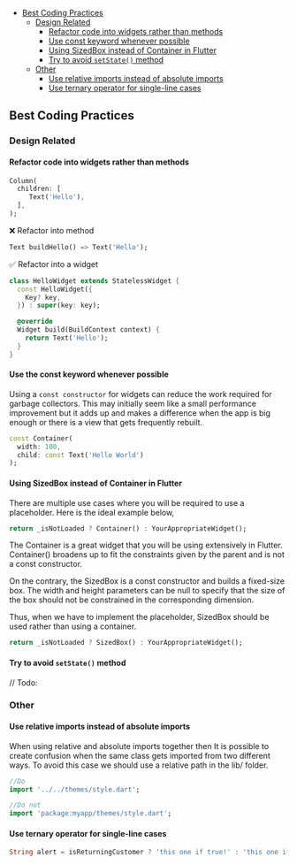 - [Best Coding Practices](#best-coding-practices)
  - [Design Related](#design-related)
    - [Refactor code into widgets rather than methods](#refactor-code-into-widgets-rather-than-methods)
    - [Use const keyword whenever possible](#use-const-keyword-whenever-possible)
    - [Using SizedBox instead of Container in Flutter](#using-sizedbox-instead-of-container-in-flutter)
    - [Try to avoid `setState()` method](#try-to-avoid-setstate-method)
  - [Other](#other)
    - [Use relative imports instead of absolute imports](#use-relative-imports-instead-of-absolute-imports)
    - [Use ternary operator for single-line cases](#use-ternary-operator-for-single-line-cases)
  

## Best Coding Practices

### Design Related

#### Refactor code into widgets rather than methods

```dart
Column(
  children: [
     Text('Hello'),
  ],
);
```
❌ Refactor into method
```dart
Text buildHello() => Text('Hello');
```
✅ Refactor into a widget
```dart
class HelloWidget extends StatelessWidget {
  const HelloWidget({
    Key? key,
  }) : super(key: key);

  @override
  Widget build(BuildContext context) {
    return Text('Hello');
  }
}
```

#### Use the const keyword whenever possible

Using a `const constructor` for widgets can reduce the work required for garbage collectors. This may initially seem like a small performance improvement but it adds up and makes a difference when the app is big enough or there is a view that gets frequently rebuilt.

```dart
const Container(
  width: 100,
  child: const Text('Hello World')
);
```

#### Using SizedBox instead of Container in Flutter
There are multiple use cases where you will be required to use a placeholder. Here is the ideal example below,
```dart
return _isNotLoaded ? Container() : YourAppropriateWidget();
```
The Container is a great widget that you will be using extensively in Flutter. Container() broadens up to fit the constraints given by the parent and is not a const constructor.

On the contrary, the SizedBox is a const constructor and builds a fixed-size box. The width and height parameters can be null to specify that the size of the box should not be constrained in the corresponding dimension.

Thus, when we have to implement the placeholder, SizedBox should be used rather than using a container.
```dart
return _isNotLoaded ? SizedBox() : YourAppropriateWidget();
```

#### Try to avoid `setState()` method

// Todo:

### Other

#### Use relative imports instead of absolute imports

When using relative and absolute imports together then It is possible to create confusion when the same class gets imported from two different ways. To avoid this case we should use a relative path in the lib/ folder.

```dart
//Do
import '../../themes/style.dart';

//Do not
import 'package:myapp/themes/style.dart';
```

#### Use ternary operator for single-line cases

```dart
String alert = isReturningCustomer ? 'this one if true!' : 'this one if false';
```
